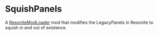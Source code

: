 # SquishPanels
A [ResoniteModLoader](https://github.com/resonite-modding-group/ResoniteModLoader) mod that modifies the LegacyPanels in Resonite to squish in and out of existence.
